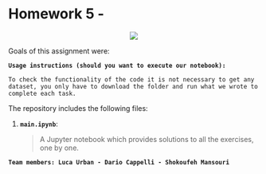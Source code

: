 # Homework 5 - 

<p align="center">
<img src="#">
</p>

Goals of this assignment were:  

__`Usage instructions (should you want to execute our notebook):`__

	To check the functionality of the code it is not necessary to get any dataset, you only have to download the folder and run what we wrote to complete each task.
 
The repository includes the following files:
1. __`main.ipynb`__: 
     > A Jupyter notebook which provides solutions to all the exercises, one by one.

__`Team members: Luca Urban - Dario Cappelli - Shokoufeh Mansouri `__
